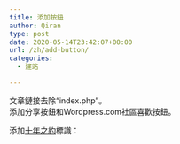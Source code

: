 ```yaml
---
title: 添加按鈕
author: Qiran
type: post
date: 2020-05-14T23:42:07+00:00
url: /zh/add-button/
categories:
  - 建站

---
```

文章鏈接去除“index.php”。  
添加分享按鈕和Wordpress.com社區喜歡按鈕。 

添加<a href="http://foreverblog.cn" target="_blank" rel="noreferrer noopener">十年之約</a>標識：

 <a href="https://www.foreverblog.cn/" target="_blank" rel="noopener noreferrer"><img decoding="async" src="https://img.foreverblog.cn/logo_en_default.png" alt="" style="width:auto;height:16px;" /> </a>